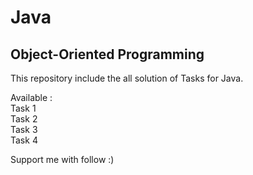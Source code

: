 # Java
## Object-Oriented Programming

This repository include the all solution of Tasks for Java.

Available : <br>
Task 1 <br>
Task 2 <br>
Task 3 <br>
Task 4

Support me with follow :)